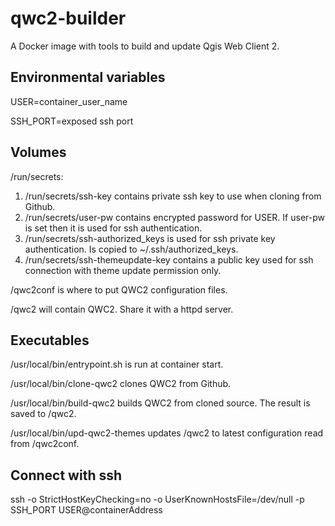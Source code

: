 # qwc2-builder
A Docker image with tools to build and update Qgis Web Client 2.

Environmental variables
-----------------------
USER=container_user_name

SSH_PORT=exposed ssh port

Volumes
-------
/run/secrets:
  1. /run/secrets/ssh-key contains private ssh key to use when cloning from Github.
  2. /run/secrets/user-pw contains encrypted password for USER. If user-pw is set then it is used for ssh authentication.
  3. /run/secrets/ssh-authorized_keys is used for ssh private key authentication. Is copied to ~/.ssh/authorized_keys.
  4. /run/secrets/ssh-themeupdate-key contains a public key used for ssh connection with theme update permission only.

/qwc2conf is where to put QWC2 configuration files.

/qwc2 will contain QWC2. Share it with a httpd server.

Executables
-----------
/usr/local/bin/entrypoint.sh is run at container start.

/usr/local/bin/clone-qwc2 clones QWC2 from Github.

/usr/local/bin/build-qwc2 builds QWC2 from cloned source. The result is saved to /qwc2.

/usr/local/bin/upd-qwc2-themes updates /qwc2 to latest configuration read from /qwc2conf.

Connect with ssh
----------------
ssh -o StrictHostKeyChecking=no -o UserKnownHostsFile=/dev/null -p SSH_PORT USER@containerAddress
